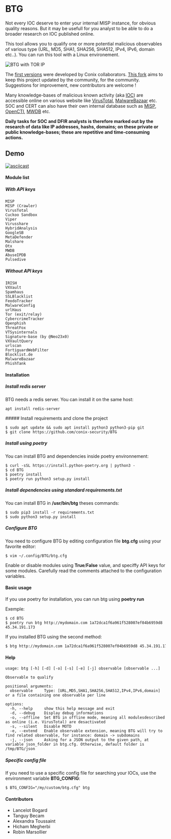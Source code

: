 # BTG

Not every IOC deserve to enter your internal MISP instance, for obvious quality reasons. But it may be usefull for you analyst to be able to do a broader research on IOC published online.

This tool allows you to qualify one or more potential malicious observables of various type (URL, MD5, SHA1, SHA256, SHA512, IPv4, IPv6, domain etc..). You can run this tool with a Linux environement.

![BTG with TOR IP](http://pix.toile-libre.org/upload/original/1482330236.png)

The [first versions](https://github.com/conix-security/BTG) were developed by Conix collaborators. [This fork](https://github.com/Maxou56800/BTG) aims to keep this project updated by the community, for the community. Suggestions for improvement, new contributors are welcome !

Many knowledge-bases of malicious known activity (aka [IOC](https://en.wikipedia.org/wiki/Indicator_of_compromise)) are accessible online on various website like [VirusTotal](https://virustotal.com), [MalwareBazaar](https://bazaar.abuse.ch) etc. SOC and CERT can also have their own internal database such as [MISP](http://www.misp-project.org), [OpenCTI](https://github.com/OpenCTI-Platform/opencti), [MWDB](https://github.com/CERT-Polska/mwdb-core) etc.

**Daily tasks for SOC and DFIR analysts is therefore marked out by the research of data like IP addresses, hashs, domains; on these private or public knowledge-bases; these are repetitive and time-consuming actions.**

## Demo

[![asciicast](https://asciinema.org/a/BpWztU8lDtFd5cXLivVL83Px3.png)](https://asciinema.org/a/BpWztU8lDtFd5cXLivVL83Px3)

#### Module list

##### With API keys
    MISP
    MISP (Crawler)
    VirusTotal
    Cuckoo Sandbox
    Viper
    Virusshare
    HybridAnalysis
    GoogleSB
    MetaDefender
    Malshare
    Otx
    MWDB
    AbuseIPDB
    Pulsedive

##### Without API keys
    IRISH
    VXVault
    Spamhaus
    SSLBlacklist
    FeodoTracker
    MalwareConfig
    urlHaus
    Tor (exit/relay)
    CybercrimeTracker
    Openphish
    ThreatFox
    VTSysinternals
    Signature-base (by @Neo23x0)
    VXVaultQuery
    urlscan
    FortiguardWebFilter
    Blocklist.de
    MalwareBazaar
    PhishTank

#### Installation

##### Install redis server

BTG needs a redis server. You can install it on the same host: 

```
apt install redis-server
```

##### Install requirements and clone the project

```
$ sudo apt update && sudo apt install python3 python3-pip git
$ git clone https://github.com/conix-security/BTG

```

##### Install using poetry

You can install BTG and dependencies inside poetry environnement:

```
$ curl -sSL https://install.python-poetry.org | python3 -
$ cd BTG
$ poetry install
$ poetry run python3 setup.py install
```

##### Install dependencies using standard requirements.txt

You can install BTG in **/usr/bin/btg** theses commands:

```
$ sudo pip3 install -r requirements.txt
$ sudo python3 setup.py install
```

##### Configure BTG

You need to configure BTG by editing configuration file **btg.cfg** using your favorite editor:

```
$ vim ~/.config/BTG/btg.cfg
```

Enable or disable modules using **True**/**False** value, and speciffy API keys for some modules. Carefully read the comments attached to the configuration variables.

#### Basic usage

If you use poetry for installation, you can run btg using **poetry run**

Exemple:

```
$ cd BTG
$ poetry run btg http://mydomain.com 1a72dca1f6a961f528007ef04b6959d8 45.34.191.173

```

If you installed BTG using the second method:
```bash
$ btg http://mydomain.com 1a72dca1f6a961f528007ef04b6959d8 45.34.191.173
```

#### Help

```
usage: btg [-h] [-d] [-o] [-s] [-e] [-j] observable [observable ...]

Observable to qualify

positional arguments:
  observable     Type: [URL,MD5,SHA1,SHA256,SHA512,IPv4,IPv6,domain] or a file containing one observable per line

options:
  -h, --help     show this help message and exit
  -d, --debug    Display debug informations
  -o, --offline  Set BTG in offline mode, meaning all modulesdescribed as online (i.e. VirusTotal) are desactivated
  -s, --silent   Disable MOTD
  -e, --extend   Enable observable extension, meaning BTG will try to find related observable, for instance: domain -> subdomains
  -j, --json     Asking for a JSON output to the given path, at variable json_folder in btg.cfg. Otherwise, default folder is /tmp/BTG/json
```

##### Specific config file

If you need to use a specific config file for searching your IOCs, use the environment variable **BTG_CONFIG**:

```
$ BTG_CONFIG="/my/custom/btg.cfg" btg
```

#### Contributors
- Lancelot Bogard
- Tanguy Becam
- Alexandra Toussaint
- Hicham Megherbi
- Robin Marsollier
